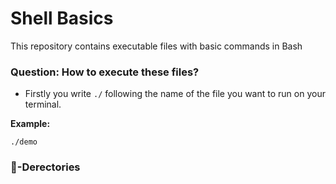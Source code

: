 # Shell Basics
This repository contains executable files with basic commands in Bash
### Question: How to execute these files?
- Firstly you write `./` following the name of the file you want to run on your terminal.

**Example:**
```
./demo
```
### :file_folder:-Derectories
